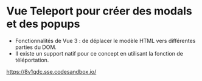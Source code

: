 # Vue Teleport pour créer des modals et des popups

- Fonctionnalités de Vue 3 : de déplacer le modèle HTML vers différentes parties du DOM.
- Il existe un support natif pour ce concept en utilisant la fonction de téléportation.

https://8v1qdc.sse.codesandbox.io/
